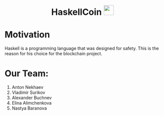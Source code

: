 

<h1 align="center">HaskellCoin</a> 
<img src="https://github.com/blackcater/blackcater/raw/main/images/Hi.gif" height="32"/></h1>

# Motivation
Haskell is a programming language that was designed for safety. This is the reason for his choice for the blockchain project.

# Our Team:
1. Anton Nekhaev
2. Vladimir Surikov
3. Alexander Buchnev
4. Elina Alimchenkova
5. Nastya Baranova
